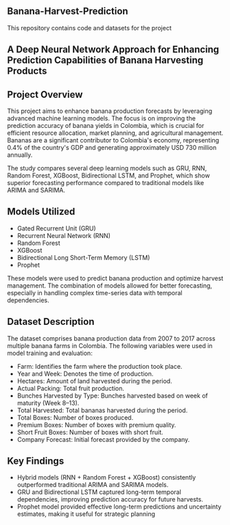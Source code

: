 ## Banana-Harvest-Prediction
This repository contains code and datasets for the project 
## A Deep Neural Network Approach for Enhancing Prediction Capabilities of Banana Harvesting Products
## Project Overview
This project aims to enhance banana production forecasts by leveraging advanced machine learning models. The focus is on improving the prediction accuracy of banana yields in Colombia, which is crucial for efficient resource allocation, market planning, and agricultural management. Bananas are a significant contributor to Colombia's economy, representing 0.4% of the country's GDP and generating approximately USD 730 million annually.

The study compares several deep learning models such as GRU, RNN, Random Forest, XGBoost, Bidirectional LSTM, and Prophet, which show superior forecasting performance compared to traditional models like ARIMA and SARIMA.

## Models Utilized
- Gated Recurrent Unit (GRU)
- Recurrent Neural Network (RNN)
- Random Forest
- XGBoost
- Bidirectional Long Short-Term Memory (LSTM)
- Prophet

These models were used to predict banana production and optimize harvest management. The combination of models allowed for better forecasting, especially in handling complex time-series data with temporal dependencies.

## Dataset Description
The dataset comprises banana production data from 2007 to 2017 across multiple banana farms in Colombia. The following variables were used in model training and evaluation:

- Farm: Identifies the farm where the production took place.
- Year and Week: Denotes the time of production.
- Hectares: Amount of land harvested during the period.
- Actual Packing: Total fruit production.
- Bunches Harvested by Type: Bunches harvested based on week of maturity (Week 8–13).
- Total Harvested: Total bananas harvested during the period.
- Total Boxes: Number of boxes produced.
- Premium Boxes: Number of boxes with premium quality.
- Short Fruit Boxes: Number of boxes with short fruit.
- Company Forecast: Initial forecast provided by the company.

## Key Findings
- Hybrid models (RNN + Random Forest + XGBoost) consistently outperformed traditional ARIMA and SARIMA models.
- GRU and Bidirectional LSTM captured long-term temporal dependencies, improving prediction accuracy for future harvests.
- Prophet model provided effective long-term predictions and uncertainty estimates, making it useful for strategic planning
